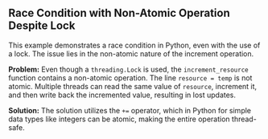 ## Race Condition with Non-Atomic Operation Despite Lock
This example demonstrates a race condition in Python, even with the use of a lock.  The issue lies in the non-atomic nature of the increment operation.

**Problem:**
Even though a `threading.Lock` is used, the `increment_resource` function contains a non-atomic operation. The line `resource = temp` is not atomic.  Multiple threads can read the same value of `resource`, increment it, and then write back the incremented value, resulting in lost updates.

**Solution:**
The solution utilizes the `+=` operator,  which in Python for simple data types like integers can be atomic, making the entire operation thread-safe.